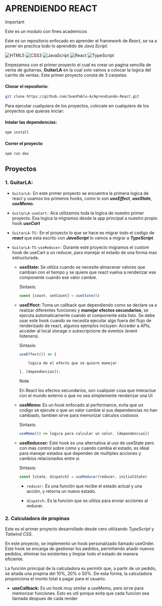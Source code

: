 # APRENDIENDO REACT

> [!IMPORTANT]
> Este es un modulo con fines academicos  

Este es un repositorio enfocado en aprender el framework de *React*, se va a poner en practica todo lo aprendido de *Java Script*.

![HTML5](https://img.shields.io/badge/html5-%23E34F26.svg?style=for-the-badge&logo=html5&logoColor=white) ![CSS3](https://img.shields.io/badge/css3-%231572B6.svg?style=for-the-badge&logo=css3&logoColor=white) ![JavaScript](https://img.shields.io/badge/javascript-%23323330.svg?style=for-the-badge&logo=javascript&logoColor=%23F7DF1E) ![React](https://img.shields.io/badge/react-%2320232a.svg?style=for-the-badge&logo=react&logoColor=%2361DAFB) 	![TypeScript](https://img.shields.io/badge/typescript-%23007ACC.svg?style=for-the-badge&logo=typescript&logoColor=white)

Empezamos con el primer proyecto el cual es crear un pagina sencilla de venta de guitarras, **GuitarLA** en la cual solo vamos a colocar la logica del carrito de ventas. Este primer proyecto consta de 3 carpetas.

#### Clonar el repositorio:
```bash
git clone https://github.com/JuanPablo-A/Aprendiendo-React.git
```

Para ejecutar cualquiera de los proyectos, colocate en cualquiera de los proyectos que quieras iniciar:
#### Intalar las dependencias:
```bash
npm install
```

#### Correr el proyecto 
```bash
npm run dev
```

## Proyectos

### 1. GuitarLA:
- `GuitarLA:` En este primer proyecto se encuentra la primera logica de react y usamos los primeros hooks, como lo son ***useEffect***, ***useState***, ***useMemo.***

- `GuitarLA-useCart:` Aca utilizamos toda la logica de nuestro primer proyecto. Esa logica la migramos desde la app principal a nuestro propio hook ***useCart*** 

- `GuitarLA-TS:` En el proyecto lo que se hace es migrar todo el codigo de ***react*** que esta escrito con ***JavaScript*** lo vamos a migrar a ***TypeScript***.

- `GuitarLA-TS-useReducer:` Durante este proyecto migramos el custom hook de useCart a un reducer, para manejar el estado de una forma mas estructurada.

    - **useState:** Se utiliza cuando se necesite almacenar valores que cambian con el tiempo y se quiere que react vuelva a renderizar ese componente cuando ese valor cambie.

        Sintaxis:
        ```ts
        const [count, setCount] = useState(0)
        ```
        
    - **useEffect:** Toma un callback que dependiendo como se declare va a realizar diferentes funciones y **manejar efectos secundarios**, se ejecuta automaticamente cuando el componente esta listo. Se debe usar este hook cuando se necesita ejecutar algo fuera del flujo de renderizado de react, algunos ejemplos incluyen: Acceder a APIs, acceder al local storage o subscripcione de eventos (event listeners).

        Sintaxis:
        ```ts
        useEffect(() => {

            logica de el efecto que se quiere manejar 

        }, [dependencias]);
        ```
        
        > [!NOTE]
        > En React los efectos secundarios, son cualquier cosa que interactue con el mundo externo o que no sea simplemente renderizar una UI 

    - **useMemo:** Es un hook enfocado al performance, evita que un codigo se ejecute o que un valor cambie si sus dependencias no han cambiado, tambien sirve para memorizar cálculos costosos 

        Sintaxis:
        ```ts
        useMemo(() => logica para calcular un valor, [dependencias])
        ```

    - **useReduccer:** Este hook es una alternativa al uso de useState pero con mas control sobre como y cuando cambia el estado, es ideal para manejar estados que dependen de multiples acciones y cambios relacionados entre si. 

        Sintaxis:
        ```js
        const [state, dispatch] = useReducer(reducer, initialState)
        ```

        - `reducer:` Es una función que recibe el estado actual y una acción, y retorna un nuevo estado.

        - `dispatch:` Es la función que se utiliza para enviar acciones al reducer.


### 2. Calculadora de propinas

Este es el primer proyecto desarrollado desde cero utilizando *TypeScript* y *Tailwind CSS*.

En este proyecto, se implementó un hook personalizado llamado useOrder. Este hook se encarga de gestionar los pedidos, permitiendo añadir nuevos pedidos, eliminar los existentes y limpiar todo el estado de manera eficiente.

La función principal de la calculadora es permitir que, a partir de un pedido, se añada una propina del 10%, 20% o 50%. De esta forma, la calculadora proporciona el monto total a pagar para el usuario.

 - **useCallback:** Es un hook muy similar a useMemo, pero sirve para memorizar funciones. Esto es util porque evita que cada funcion sea llamada despues de cada render 

